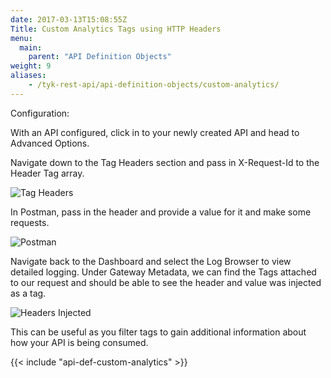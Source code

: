 ```yaml
---
date: 2017-03-13T15:08:55Z
Title: Custom Analytics Tags using HTTP Headers
menu:
  main:
    parent: "API Definition Objects"
weight: 9
aliases:
    - /tyk-rest-api/api-definition-objects/custom-analytics/
---
```


Configuration:

With an API configured, click in to your newly created API and head to Advanced Options. 

Navigate down to the Tag Headers section and pass in X-Request-Id to the Header Tag array. 

![Tag Headers](/docs/img/custom-analytics-tags/header-tags.png)

In Postman, pass in the header and provide a value for it and make some requests. 

![Postman](/docs/img/custom-analytics-tags/postman.png)

Navigate back to the Dashboard and select the Log Browser to view detailed logging. Under Gateway Metadata, we can find the Tags attached to our request and should be able to see the header and value was injected as a tag.

![Headers Injected](/docs/img/custom-analytics-tags/headers-injected-as-tags.png)

This can be useful as you filter tags to gain additional information about how your API is being consumed. 

{{< include "api-def-custom-analytics" >}}
